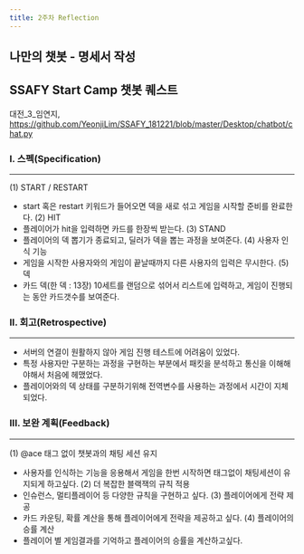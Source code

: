 ```yaml
---
title: 2주차 Reflection
---
```


## 나만의 챗봇 - 명세서 작성

## SSAFY Start Camp 챗봇 퀘스트
대전_3_임연지, https://github.com/YeonjiLim/SSAFY_181221/blob/master/Desktop/chatbot/chat.py

### I. 스펙(Specification)
***
(1) START / RESTART
 - start 혹은 restart 키워드가 들어오면 덱을 새로 섞고 게임을 시작할 준비를 완료한다.
(2) HIT
 - 플레이어가 hit을 입력하면 카드를 한장씩 받는다.
(3) STAND
 - 플레이어의 덱 뽑기가 종료되고, 딜러가 덱을 뽑는 과정을 보여준다.
(4) 사용자 인식 기능
 - 게임을 시작한 사용자와의 게임이 끝날때까지 다른 사용자의 입력은 무시한다.
(5) 덱
 - 카드 덱(한 덱 : 13장) 10세트를 랜덤으로 섞어서 리스트에 입력하고, 게임이 진행되는 동안 카드갯수를 보여준다.
 
### II. 회고(Retrospective)
***
* 서버의 연결이 원활하지 않아 게임 진행 테스트에 어려움이 있었다.
* 특정 사용자만 구분하는 과정을 구현하는 부분에서 패킷을 분석하고 통신을 이해해야해서 처음에 헤맸었다.
* 플레이어와의 덱 상태를 구분하기위해 전역변수를 사용하는 과정에서 시간이 지체되었다.

### III. 보완 계획(Feedback)
***
(1) @ace 태그 없이 챗봇과의 채팅 세션 유지
 - 사용자를 인식하는 기능을 응용해서 게임을 한번 시작하면 태그없이 채팅세션이 유지되게 하고싶다.
(2) 더 복잡한 블랙잭의 규칙 적용
 - 인슈런스, 멀티플레이어 등 다양한 규칙을 구현하고 싶다.
(3) 플레이어에게 전략 제공
 - 카드 카운팅, 확률 계산을 통해 플레이어에게 전략을 제공하고 싶다.
(4) 플레이어의 승률 계산
 - 플레이어 별 게임결과를 기억하고 플레이어의 승률을 계산하고싶다.



